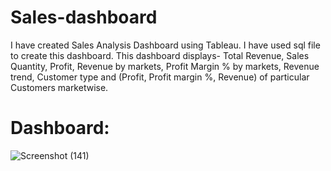 # Sales-dashboard
I have created Sales Analysis Dashboard using Tableau. I have used sql file to create this dashboard. This dashboard displays- Total Revenue, Sales Quantity, Profit, Revenue by markets, Profit Margin % by markets, Revenue trend, Customer type and (Profit, Profit margin %, Revenue) of particular Customers marketwise.

# Dashboard:
![Screenshot (141)](https://user-images.githubusercontent.com/47259036/147392214-4812325f-f37c-478d-af9c-69b8081b9f4b.png)
